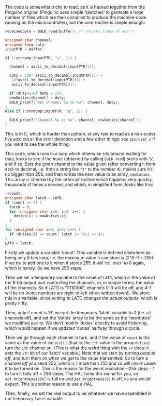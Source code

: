 The code is somewhat tricky to read, as it is hacked
together from the Pinguino original (Pinguino uses simple ‘sketches’
to generate a large number of files which are then compiled to produce
the machine-code running on the microcontroller), but the core routine
is simple enough:
```c
receivedbyte = BULK_read(buffer); /* returns index of end */

unsigned char channel;
unsigned long duty;
inputPTR = buffer;

if (!strncmp(inputPTR, "s", 1)) {

  channel = ascii_to_decimal(inputPTR[1]);

  duty = 100* ascii_to_decimal(inputPTR[2]) + 
   10*ascii_to_decimal(inputPTR[3]) + 
   ascii_to_decimal(inputPTR[4]);

  if (duty>256) duty = 256;
  newDuties[channel] = duty;
  BULK_printf("Set channel %u to %u", channel, duty);
}
else if (!strncmp(inputPTR, "g", 1)) {

  BULK_printf("Channel %u is %u", channel, newDuties[channel]);
}
```

This is in C, which is harder than python, at any rate to read as a
non-coder.  I’ve also cut all the error detection and a few other
things: see `pic/user.c` if you want to see the whole thing.

This code, which runs in a loop which otherwise sits around waiting
for data, looks to see if the input (obtained by calling `BULK_read`)
starts with ‘s’, and if so, Sets the given channel to the value given
(after converting it from ascii to decimal, i.e. from a string like
`"4"` to the number `4`), makes sure it’s no bigger than 256, and then
writes the new value to an array, `newDuties`.  This array is checked
by the interrupt routine which happens very quickly, thousands of
times a second, and which, in simplified form, looks like this:
```c
++count;
unsigned char latch = LATD;
if (count == 0) {
  latch = 0;
  for (unsigned char i=0; i<8; i++) {
    duties[i] = newDuties[i];
  }
}
for (unsigned char i=0; i<8; i++) {
  if (duties[i] == count) latch |= (0x1 << i);
}
LATD = latch;
```

Firstly we update a variable ‘count’.  This variable is defined
elsewhere as being only 8 bits long, i.e. the maximum value it can
store is \(2^8 -1 = 255\).  If we try to add one to it when it stores
255, it will ‘roll over’ to 0 again, which is handy.  So we have 255
steps.

Then we set a temporary variable to the value of `LATD`, which is the
value of the 8-bit output port controlling the channels, or, in simple
terms, the value of the channels.  So if LATD is ‘11110000’, channels
0-3 will be off, and 4-7 will be on (note: numbers are right-to-left
when written down!).  We store this in a variable, since writing to
LATD *changes the actual outputs*, which is pretty nifty.  

Then, only if count is ‘0’, we set the temporary ‘latch’ variable to 0
(i.e. all channels off), and set the ‘duties’ array to be the same as
the ‘newduties’ we modified earlier.  We don’t modify ‘duties’
directly to avoid flickering, which would happen if we updated
‘duties’ halfway through a cycle.

Then we go through each channel in turn, and if the value of `count` is the same
as the value of `duties[i]` (that is: the `ith` value in the array `duties`)
turn the `ith` channel on. (This is what the weird thing with the `<<` does: it
sets the `ith` bit of our ‘latch’ variable.) Note that we start by turning
outputs *off*, and turn them *on* when we get to the value transmitted. So to
turn a channel *off* you send 256, which is 1 more than 255 and so will *never*
cause it to be turned on. This is the reason for the weird resolution&#x2014;255
steps - 1 to turn it fully off = 256 steps. The HAL turns this round for you, so
`set_brightness(256)` is full on and `set_brightness(0)` is off, as you would
expect. This is another reason to use a HAL.

Then, finally, we set the real output to be whatever we have assembled
in our temporary `latch` variable.











